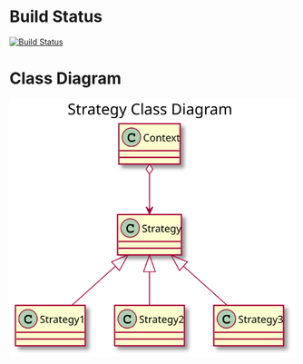 # Build Status

[![Build Status](https://travis-ci.com/LuMoehlenkamp/gitTest.svg?branch=master)](https://travis-ci.com/LuMoehlenkamp/gitTest)


# Class Diagram

![ClassDiagram](https://github.com/LuMoehlenkamp/gitTest/blob/master/docs/out/Strategy%20Class%20Diagram.svg)
